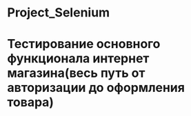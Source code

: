 # Project_Selenium
# Тестирование основного функционала интернет магазина(весь путь от авторизации до оформления товара)
